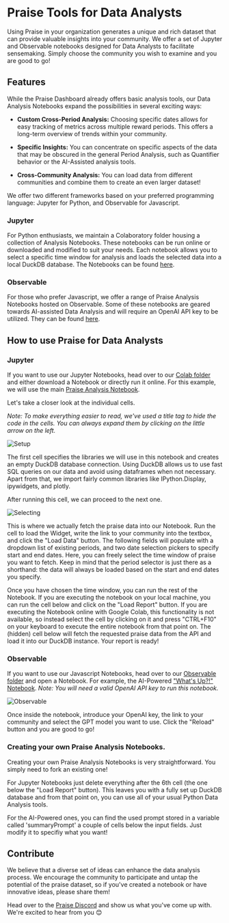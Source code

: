 # Praise Tools for Data Analysts
Using Praise in your organization generates a unique and rich dataset that can provide valuable insights into your community. We offer a set of Jupyter and Observable notebooks designed for Data Analysts to facilitate sensemaking. Simply choose the community you wish to examine and you are good to go!

## Features
While the Praise Dashboard already offers basic analysis tools, our Data Analysis Notebooks expand the possibilities in several exciting ways:

- **Custom Cross-Period Analysis:** Choosing specific dates allows for easy tracking of metrics across multiple reward periods. This offers a long-term overview of trends within your community.

- **Specific Insights:** You can concentrate on specific aspects of the data that may be obscured in the general Period Analysis, such as Quantifier behavior or the AI-Assisted analysis tools.

- **Cross-Community Analysis:** You can load data from different communities and combine them to create an even larger dataset!

We offer two different frameworks based on your preferred programming language: Jupyter for Python, and Observable for Javascript.

### Jupyter
For Python enthusiasts, we maintain a Colaboratory folder housing a collection of Analysis Notebooks. These notebooks can be run online or downloaded and modified to suit your needs. Each notebook allows you to select a specific time window for analysis and loads the selected data into a local DuckDB database. The Notebooks can be found [here](https://drive.google.com/drive/folders/1VgguuTxYsdrx1TnULlnTtPad057NV10I?usp=drive_link).

### Observable
For those who prefer Javascript, we offer a range of Praise Analysis Notebooks hosted on Observable. Some of these notebooks are geared towards AI-assisted Data Analysis and will require an OpenAI API key to be utilized. They can be found [here](https://observablehq.com/collection/@kristofer/praise).


## How to use Praise for Data Analysts
### Jupyter
If you want to use our Jupyter Notebooks, head over to our [Colab folder](https://drive.google.com/drive/folders/1VgguuTxYsdrx1TnULlnTtPad057NV10I?usp=drive_link) and either download a Notebook or directly run it online. For this example, we will use the main [Praise Analysis Notebook](https://observablehq.com/collection/@praise/praise-tools-for-data-analysts).

Let's take a closer look at the individual cells.

*Note: To make everything easier to read, we've used a title tag to hide the code in the cells. You can always expand them by clicking on the little arrow on the left.*


![Setup](/img/praise_for_dataAnalysts_1.png)

The first cell specifies the libraries we will use in this notebook and creates an empty DuckDB database connection. Using DuckDB allows us to use fast SQL queries on our data and avoid using dataframes when not necessary. Apart from that, we import fairly common libraries like IPython.Display, ipywidgets, and plotly.

After running this cell, we can proceed to the next one.


![Selecting](/img/praise_for_dataAnalysts_2.png)

This is where we actually fetch the praise data into our Notebook. Run the cell to load the Widget, write the link to your community into the textbox, and click the "Load Data" button. The following fields will populate with a dropdown list of existing periods, and two date selection pickers to specify start and end dates. Here, you can freely select the time window of praise you want to fetch. Keep in mind that the period selector is just there as a shorthand: the data will always be loaded based on the start and end dates you specify.

Once you have chosen the time window, you can run the rest of the Notebook. If you are executing the notebook on your local machine, you can run the cell below and click on the "Load Report" button. If you are executing the Notebook online with Google Colab, this functionality is not available, so instead select the cell by clicking on it and press "CTRL+F10" on your keyboard to execute the entire notebook from that point on. The (hidden) cell below will fetch the requested praise data from the API and load it into our DuckDB instance. Your report is ready!

### Observable

If you want to use our Javascript Notebooks, head over to our [Observable folder](https://observablehq.com/collection/@praise/praise-tools-for-data-analysts) and open a Notebook. For example, the AI-Powered ["What's Up?!" Notebook](https://observablehq.com/@praise/praise-openai-whats-up-creating-newsletters-based-on-praise?collection=@praise/praise-tools-for-data-analysts).
*Note: You will need a valid OpenAI API key to run this notebook.*

![Observable](/img/praise_for_dataAnalysts_3.png)


Once inside the notebook, introduce your OpenAI key, the link to your community and select the GPT model you want to use. Click the "Reload" button and you are good to go!

### Creating your own Praise Analysis Notebooks.
Creating your own Praise Analysis Notebooks is very straightforward. You simply need to fork an existing one!

For Jupyter Notebooks just delete everything after the 6th cell (the one below the "Load Report" button). This leaves you with a fully set up DuckDB database and from that point on, you can use all of your usual Python Data Analysis tools.

For the AI-Powered ones, you can find the used prompt stored in a variable called 'summaryPrompt' a couple of cells below the input fields. Just modify it to specifiy what you want!

## Contribute
We believe that a diverse set of ideas can enhance the data analysis process. We encourage the community to participate and untap the potential of the praise dataset, so if you've created a notebook or have innovative ideas, please share them!

Head over to the [Praise Discord](https://discord.gg/d4H2xkwb) and show us what you've come up with. We're excited to hear from you :blush: 

